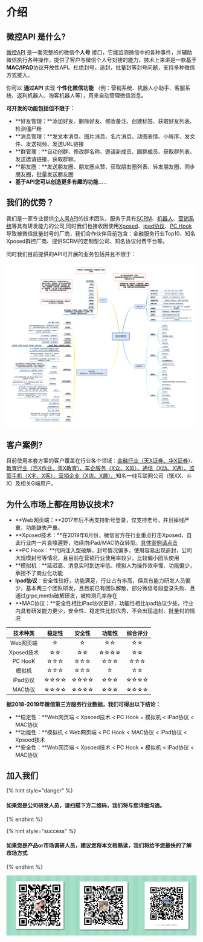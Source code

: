 # 介绍

## 微控API 是什么?   <a id="intro"></a>

[微控API](api-wen-dang/) 是一套完整的的微信**个人号** 接口，它能监测微信中的各种事件，并辅助微信执行各种操作，提供了客户与微信个人号对接的能力，技术上来讲是一款基于**MAC/IPAD**协议开放性API。杜绝封号，追封，批量封等封号问题，支持多种微信方式接入。

你可以 **通过API** 实现 **个性化微信功能** （例：营销系统、机器人小助手、客服系统、返利机器人、淘客机器人等），用来自动管理微信消息。

**可开发的功能包括但不限于：**

* **好友管理：**添加好友、删除好友、修改备注、创建标签、获取好友列表、检测僵尸粉
* **消息管理：**发文本消息、图片消息、名片消息、动图表情、小程序、发文件、发送视频、发送URL链接
* **群管理：**自动创群、修改群名称、邀请新成员、踢群成员、获取群列表、发送邀请链接、获取群聊。
* **朋友圈：**发送朋友圈、朋友圈点赞、获取朋友圈列表、转发朋友圈、同步朋友圈，批量发送朋友圈
* **基于API您可以创造更多有趣的功能.....**  

## 我们的优势？ <a id="join-us"></a>

我们是一家专业提供[个人号API](https://weixin.qq.com/)的技术团队，服务于具有[SCRM](https://www.douban.com/note/555655066/)、[机器人](https://app.gitbook.com/@wkteam/s/api/~/edit/drafts/-Llzb6UGMbBY7tEgJjoy/)、[营销系统](www.baidu.com)等具有研发能力的公司,同时我们也接收因使用[Xposed](https://sspai.com/post/45473)、[ipad协议](https://app.gitbook.com/@wkteam/s/api/~/edit/drafts/-Lm3Fy_qCkIq7pig0jkb/)、[PC Hook](https://app.gitbook.com/@wkteam/s/api/~/edit/drafts/-Lm3Fy_qCkIq7pig0jkb/)导致被微信批量封号的厂商，我们合作伙伴目前包含：金融服务行业Top10、知名Xposed群控厂商、提供SCRM的定制型公司、知名协议付费平台等。

同时我们目前提供的API可开展的业务包括并且不限于：

![&#x4E1A;&#x52A1;&#x7CFB;&#x7EDF;&#x5206;&#x652F;](.gitbook/assets/wei-kong-ren-zhi.png)

## 客户案例?

目前使用本套方案的客户覆盖在行业各个领域：[金融行业（天X证券、华X证券](www.baidu.com)）、[教育行业（百X作业、青X教育）、车企服务（X众、X风）、通信（X动、X通）、监管手机（X宇、X客）、营销企业（X店、X趣）、](le-jie-geng-duo/guan-yu-wo-men.md)知名一线互联网公司（饿XX、斗X）及相关G端用户。  

## 为什么市场上都在用协议技术?

* **Web网页端：**2017年后不再支持新号登录，仅支持老号，并且掉线严重，功能缺失严重。
* **Xposed技术：**在2019年6月份，微信官方在行业重点打击Xposed，自此行业内一片哀嚎遍野，陆续向iPad/MAC协议转型。[具体案例请点击](https://mp.weixin.qq.com/s/0sha13ki-iTWi-SJu1EVIw)
* **PC Hook：**代码注入型破解，封号情况偏多，使用容易出现追封，公司大规模封号等情况，且目前在营销行业使用率较少，比较偏小团队使用
* **模拟机：**延迟高、消息实时到达率低、模拟人为操作效率慢、功能偏少，承担不了商业化功能
* **Ipad协议**：安全性较好，功能满足，行业占有率高，但具有能力研发人员偏少，基本两三个团队研发，且目前已有团队解散，部分微信号段登录失败、且通过grpc,mmtls破解研发，被检测几率存在
* **MAC协议：**安全性相比iPad协议更好，功能性相比ipad协议少些，行业内具有研发能力更少，安全性、稳定性比较优秀，不会出现追封、批量封的情况

| 技术种类 | 稳定性 | 安全性 | 功能性 | 综合评分 |
| :---: | :---: | :---: | :---: | :---: |
| Web网页端 | ☆ | ☆ | ☆☆ | ☆☆ |
| Xposed技术 | ☆☆ | ☆☆ | ☆☆☆☆ | ☆☆ |
| PC HooK | ☆☆☆ | ☆☆☆ | ☆☆☆ | ☆☆☆ |
| 模拟机 | ☆☆☆ | ☆☆☆ | ☆ | ☆☆ |
| iPad协议 | ☆☆☆☆ | ☆☆☆☆ | ☆☆☆ | ☆☆☆☆ |
| MAC协议 | ☆☆☆☆ | ☆☆☆☆ | ☆☆☆ | ☆☆☆☆ |

**据2018-2019年微信第三方服务行业数据，我们可得出以下结论：**

* **稳定性：**Web网页端 &lt; Xpsoed技术 &lt; PC Hook =  模拟机 &lt; iPad协议 &lt; MAC协议 
* **功能性：**模拟机 &lt; Web网页端 &lt;  PC Hook &lt;  MAC协议 &lt; iPad协议 &lt;   Xpsoed技术  
* **安全性：**Web网页端 &lt;  Xpsoed技术 &lt; PC Hook =  模拟机 &lt;  iPad协议 &lt;  MAC协议 

## 加入我们   <a id="join-us"></a>

{% hint style="danger" %}
#### 如果您是公司研发人员，请扫描下方二维码，我们将与您详细沟通。
{% endhint %}

{% hint style="success" %}
#### 如果您是产品or市场调研人员，建议您将本文档熟读，我们将给予您最快的了解市场方式
{% endhint %}

![           &#x552E;&#x524D;&#x5BA2;&#x670D;-&#x53EF;&#x53EF;                                      &#x552E;&#x524D;&#x5BA2;&#x670D;-&#x5C0F;&#x8BFA;                                 &#x4EA7;&#x54C1;&#x8D1F;&#x8D23;&#x4EBA;-&#x674E;&#x7ECF;&#x7406;](.gitbook/assets/image%20%2840%29.png)

